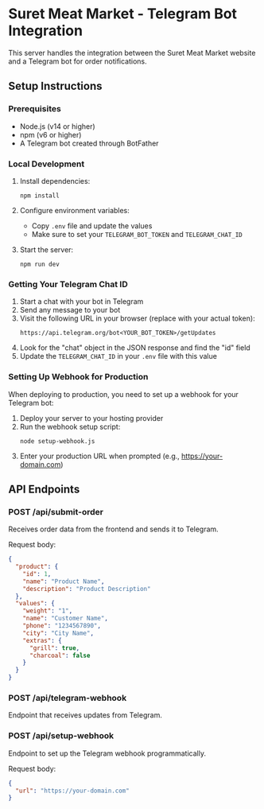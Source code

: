 # Suret Meat Market - Telegram Bot Integration

This server handles the integration between the Suret Meat Market website and a Telegram bot for order notifications.

## Setup Instructions

### Prerequisites
- Node.js (v14 or higher)
- npm (v6 or higher)
- A Telegram bot created through BotFather

### Local Development

1. Install dependencies:
   ```
   npm install
   ```

2. Configure environment variables:
   - Copy `.env` file and update the values
   - Make sure to set your `TELEGRAM_BOT_TOKEN` and `TELEGRAM_CHAT_ID`

3. Start the server:
   ```
   npm run dev
   ```

### Getting Your Telegram Chat ID

1. Start a chat with your bot in Telegram
2. Send any message to your bot
3. Visit the following URL in your browser (replace with your actual token):
   ```
   https://api.telegram.org/bot<YOUR_BOT_TOKEN>/getUpdates
   ```
4. Look for the "chat" object in the JSON response and find the "id" field
5. Update the `TELEGRAM_CHAT_ID` in your `.env` file with this value

### Setting Up Webhook for Production

When deploying to production, you need to set up a webhook for your Telegram bot:

1. Deploy your server to your hosting provider
2. Run the webhook setup script:
   ```
   node setup-webhook.js
   ```
3. Enter your production URL when prompted (e.g., https://your-domain.com)

## API Endpoints

### POST /api/submit-order
Receives order data from the frontend and sends it to Telegram.

Request body:
```json
{
  "product": {
    "id": 1,
    "name": "Product Name",
    "description": "Product Description"
  },
  "values": {
    "weight": "1",
    "name": "Customer Name",
    "phone": "1234567890",
    "city": "City Name",
    "extras": {
      "grill": true,
      "charcoal": false
    }
  }
}
```

### POST /api/telegram-webhook
Endpoint that receives updates from Telegram.

### POST /api/setup-webhook
Endpoint to set up the Telegram webhook programmatically.

Request body:
```json
{
  "url": "https://your-domain.com"
}
```
